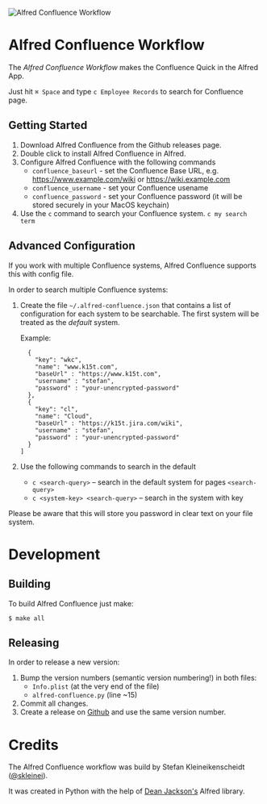 ![Alfred Confluence Workflow](https://github.com/skleinei/alfred-confluence/raw/master/assets/banner.png)


# Alfred Confluence Workflow

The *Alfred Confluence Workflow* makes the Confluence Quick in the Alfred App.
  
Just hit `⌘ Space` and type `c Employee Records` to search for Confluence page. 


## Getting Started

1. Download Alfred Confluence from the Github releases page.
2. Double click to install Alfred Confluence in Alfred.
3. Configure Alfred Confluence with the following commands
   * `confluence_baseurl` - set the Confluence Base URL, e.g. 
     https://www.example.com/wiki or https://wiki.example.com
   * `confluence_username` - set your Confluence usename
   * `confluence_password` - set your Confluence password (it will be stored 
     securely in your MacOS keychain)
4. Use the `c` command to search your Confluence system. `c my search term`



## Advanced Configuration

If you work with multiple Confluence systems, Alfred Confluence supports this 
with config file.

In order to search multiple Confluence systems:

1. Create the file `~/.alfred-confluence.json` that contains a list of
   configuration for each system to be searchable. The first system will be
   treated as the _default_ system. 
   
   Example:
   
   ```[
     {
       "key": "wkc",
       "name": "www.k15t.com",
       "baseUrl" : "https://www.k15t.com",
       "username" : "stefan",
       "password" : "your-unencrypted-password"
     },
     {
       "key": "cl",
       "name": "Cloud",
       "baseUrl" : "https://k15t.jira.com/wiki",
       "username" : "stefan",
       "password" : "your-unencrypted-password"
     }
   ]
   ```
2. Use the following commands to search in the default
   * `c <search-query>` – search in the default system for pages `<search-query>`
   * `c <system-key> <search-query>` – search in the system with key <system-key>

Please be aware that this will store you password in clear text on your file system.


# Development

## Building

To build Alfred Confluence just make:

```
$ make all
```

## Releasing

In order to release a new version:

1. Bump the version numbers (semantic version numbering!) in both files:
   * `Info.plist` (at the very end of the file)
   * `alfred-confluence.py` (line ~15)
2. Commit all changes.
3. Create a release on [Github](https://help.github.com/categories/releases/)
   and use the same version number.


# Credits

The Alfred Confluence workflow was build by Stefan Kleineikenscheidt 
([@skleinei](https://twitter.com/skleinei)). 

It was created in Python with the help of 
[Dean Jackson's](https://github.com/deanishe/alfred-workflow) Alfred library. 